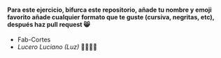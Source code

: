 #### Para este ejercicio, bifurca este repositorio, añade tu nombre y emoji favorito añade cualquier formato que te guste (cursiva, negritas, etc), después haz pull request 😸
* Fab-Cortes
* _Lucero Luciano (Luz)_ 💜👩‍💻✨
